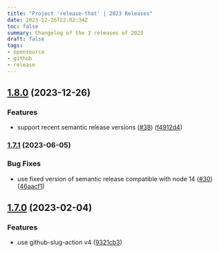 ```yaml
---
title: "Project 'release-that' | 2023 Releases"
date: 2023-12-26T22:02:34Z
toc: false
summary: Changelog of the 3 releases of 2023
draft: false
tags:
- opensource
- github
- release
---
```

## [1.8.0](https://github.com/rlespinasse/release-that/compare/v1.7.1...v1.8.0) (2023-12-26)


### Features

* support recent semantic release versions ([#38](https://github.com/rlespinasse/release-that/issues/38)) ([f4912d4](https://github.com/rlespinasse/release-that/commit/f4912d4053839003bb368e9c7067b071ccb1c146))



### [1.7.1](https://github.com/rlespinasse/release-that/compare/v1.7.0...v1.7.1) (2023-06-05)


### Bug Fixes

* use fixed version of semantic release compatible with node 14 ([#30](https://github.com/rlespinasse/release-that/issues/30)) ([46aacf1](https://github.com/rlespinasse/release-that/commit/46aacf1fbf098fefea1f1e600dea6ecd6b955405))



## [1.7.0](https://github.com/rlespinasse/release-that/compare/v1.6.0...v1.7.0) (2023-02-04)


### Features

* use github-slug-action v4 ([9321cb3](https://github.com/rlespinasse/release-that/commit/9321cb3a019a3ce13bd22e674eea5d8d8ebce59f))




